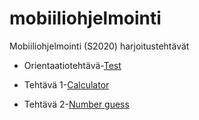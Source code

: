 # mobiiliohjelmointi

Mobiiliohjelmointi (S2020) harjoitustehtävät

- Orientaatiotehtävä-[Test](/test/App.js)
- Tehtävä 1-[Calculator](/calculator/App.js)

- Tehtävä 2-[Number guess](/guess_number/App.js)
